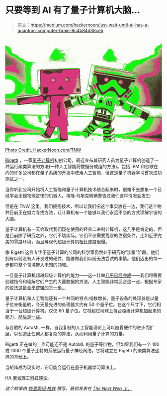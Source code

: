 # 只要等到 AI 有了量子计算机大脑…

> 原文：<https://medium.com/hackernoon/just-wait-until-ai-has-a-quantum-computer-brain-9c4b84d38ce5>

![](img/8503093a8bfbbd6ee544be0ab61ea0df.png)

[Photo Credit, HackerNoon.com/TNW](https://hackernoon.com/the-next-web-hacker-noon-partnership-433f8d6fd5ab)

[Rigetti](https://www.rigetti.com/) ，一家[量子计算机](https://thenextweb.com/evergreen/2017/10/01/heres-quantum-computing-matters/)初创公司，最近宣布其研究人员为量子计算机创造了一种运行聚类算法的方法(一种人工智能将数据分成组的方法)。包括 IBM 和谷歌在内的许多公司都在量子系统的开发中使用人工智能，但这是量子机器学习首次成功测试之一。

当你听到公司开始将人工智能和量子计算机技术结合起来时，很难不去想象一个已经学会无视物理定律的机器人。埃隆·马斯克明确警告过我们这种情况会发生:

但是在 TNW 这里，我们拥抱技术，所以让我们把这个事实放在一边，我们这个物种目前正在努力寻找方法，让计算机有一个能够以我们永远不会的方式理解宇宙的大脑。

量子计算机有一天会取代我们现在使用的经典二进制计算机，这几乎是肯定的。但是目前除了研究之外，它们不切实际。它们不仅需要荒谬的住宿条件，比如近乎完美的零度环境，而且与现代超级计算机相比速度很慢。

像 Rigetti 这样专注于量子计算的公司的科学家仍然处于研究的“涉猎”阶段。他们拥有以前没有人开发过的硬件，能够做我们以前无法尝试的事情。他们迈出的每一步都将整个领域带入未知的领域。

一旦量子计算机超越超级计算机的能力——这一壮举[几乎已经完成](https://thenextweb.com/google/2017/11/14/ibm-claims-quantum-supremacy-over-google-with-50-qubit-processor/)——我们将需要创建指令和理解它们产生的大量数据的方法。人工智能非常适合这一点，根据专家的说法[这是合乎逻辑的下一步。](https://research.google.com/pubs/QuantumAI.html)

量子计算机和人工智能还有一个共同的特点:指数增长。量子设备的处理器是以量子位来衡量的，今天最先进的处理器大约有 50 个量子位。在这个尺寸下，它们相当于一台超级计算机。仅仅 60 量子位，它将超过地球上每台超级计算机加起来的能力，[然后是一些](https://www.rigetti.com/)。

与谷歌的 AutoML 一样，自我复制的人工智能理论上可以随着硬件的进步而扩展，以创造比任何人都复杂的算法，从而利用量子计算的力量。

Rigetti 正在做的工作可能还不是 AutoML 的量子等价物，但如果我们有一个 100 或 1000 个量子比特的系统运行量子神经网络，它将建立在 Rigetti 的聚类算法这样的基础上。

当矩阵成为现实时，它可能会运行在量子机器学习算法上。

H/t [麻省理工科技评论](https://www.technologyreview.com/s/609804/a-startup-uses-quantum-computing-to-boost-machine-learning/)。

*这个故事由* [*特里斯坦·格林*](https://thenextweb.com/author/tristangreen/) *撰写，最初发表在* [*The Next Web 上。*](https://thenextweb.com/artificial-intelligence/2017/12/20/if-you-think-ai-is-terrifying-wait-until-it-has-a-quantum-computer-brain/)